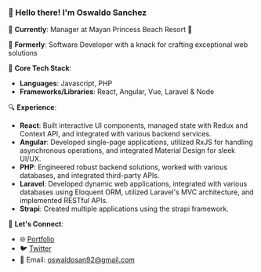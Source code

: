 ### 👋 Hello there! I'm Oswaldo Sanchez

🔭 **Currently**: Manager at Mayan Princess Beach Resort 🌴

💼 **Formerly**: Software Developer with a knack for crafting exceptional web solutions

🌱 **Core Tech Stack**:
- **Languages**: Javascript, PHP
- **Frameworks/Libraries**: React, Angular, Vue, Laravel & Node

🔍 **Experience**:
- **React**: Built interactive UI components, managed state with Redux and Context API, and integrated with various backend services.
- **Angular**: Developed single-page applications, utilized RxJS for handling asynchronous operations, and integrated Material Design for sleek UI/UX.  
- **PHP**: Engineered robust backend solutions, worked with various databases, and integrated third-party APIs.
- **Laravel**: Developed dynamic web applications, integrated with various databases using Eloquent ORM, utilized Laravel's MVC architecture, and implemented RESTful APIs.
- **Strapi**: Created multiple applications using the strapi framework.


🤝 **Let's Connect**:
- 🌐 [Portfolio](https://oswaldocv.vercel.app/)
- 🐦 [Twitter](https://twitter.com/_TonyLoops)
- 📧 Email: [oswaldosan92@gmail.com](mailto:oswaldosan92@gmail.com)
